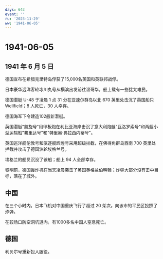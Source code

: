 ```yaml
---
days: 643
event: ''
ru: '2023-11-29'
ww: '1941-06-05'
---
```


# 1941-06-05

## 1941 年 6 月 5 日

德国宣布在希腊克里特岛俘获了15,000名英国和英联邦战俘。

日本豪华远洋客轮冰川丸号从横滨出发前往温哥华，船上载有一些犹太难民。

德国潜艇 U-48 于凌晨 1 点 31 分在亚速尔群岛以北 670 英里处击沉了英国船只
Wellfield；8 人死亡，30 人幸存。

德国海军下令建造102艘新潜艇。

英国潜艇"凯旋号"用甲板炮在利比亚海岸击沉了意大利炮艇"瓦洛罗索号"和两艘小型运输船"弗里达号"和"特里奥·弗拉西内蒂号"。

英国巡洋舰伦敦号和驱逐舰辉煌号采用超级拦截，在佛得角群岛西南 700
英里处拦截并攻击了德国油轮埃格兰号。

埃格兰的船员沉没了该船；船上 94 人全部幸存。

黎明前，德国轰炸机在当天凌晨袭击了英国英格兰伯明翰；炸弹大部分没有击中目标，落在了城外。

## 中国

在三个小时内，日本飞机对中国重庆飞行了超过 20
架次，向该市的平民区投掷了炸弹。

在较场口防空洞坑道内，有1000多名中国人窒息死亡。

## 德国

利贝尔号重新投入服役。